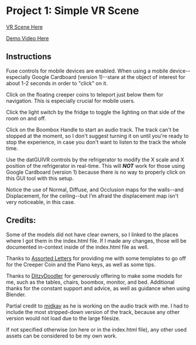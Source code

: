 # Project 1: Simple VR Scene

[VR Scene Here](https://xt3rm1n8r.github.io/CS4331002-VirtualReality-DarienSokolov-Project1/)

[Demo Video Here]()

## Instructions

Fuse controls for mobile devices are enabled. When using a mobile device--especially Google Cardboard (version 1)--stare at the object of interest for about 1-2 seconds in order to "click" on it.

Click on the floating creeper coins to teleport just below them for navigation. This is especially crucial for mobile users.

Click the light switch by the fridge to toggle the lighting on that side of the room on and off.

Click on the Boombox Handle to start an audio track. The track can't be stopped at the moment, so I don't suggest turning it on until you're ready to stop the experience, in case you don't want to listen to the track the whole time.

Use the datGUIVR controls by the refrigerator to modify the X scale and X position of the refrigerator in real-time. This will ***NOT*** work for those using Google Cardboard (version 1) because there is no way to properly click on this GUI tool with this setup.

Notice the use of Normal, Diffuse, and Occlusion maps for the walls--and Displacement, for the ceiling--but I'm afraid the displacement map isn't very noticeable, in this case.

## Credits:

Some of the models did not have clear owners, so I linked to the places where I got them in the index.html file. If I made any changes, those will be documented in-context inside of the index.html file as well.

Thanks to [Assorted Letters](https://www.instagram.com/assortedletters/) for providing me with some templates to go off for the Creeper Coin and the Piano keys, as well as some tips.

Thanks to [DitzyDoodler](https://ditzydoodler.tumblr.com/) for generously offering to make some models for me, such as the tables, chairs, boombox, monitor, and bed. Additional thanks for the constant support and advice, as well as guidance when using Blender.

Partial credit to [midkay](https://twitter.com/midkay) as he is working on the audio track with me. I had to include the most stripped-down version of the track, because any other version would not load due to the large filesize.

If not specified otherwise (on here or in the index.html file), any other used assets can be considered to be my own work.
